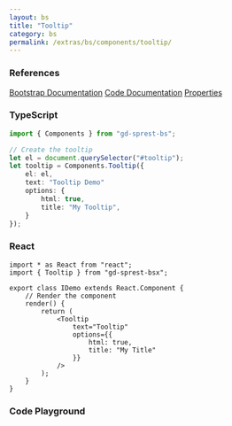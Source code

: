 ```yaml
---
layout: bs
title: "Tooltip"
category: bs
permalink: /extras/bs/components/tooltip/
---
```


### References

<div class="bs">
    <div class="list-group">
        <a class="list-group-item list-group-item-action" href="https://getbootstrap.com/docs/4.4/components/tooltips">Bootstrap Documentation</a>
        <a class="list-group-item list-group-item-action" href="/docs/sprest-bs/modules/_components_tooltip_d_.html">Code Documentation</a>
        <a class="list-group-item list-group-item-action" href="/docs/sprest-bs/modules/_components_tooltip_d_.itooltipprops.html">Properties</a>
    </div>
</div>

### TypeScript

```ts
import { Components } from "gd-sprest-bs";

// Create the tooltip
let el = document.querySelector("#tooltip");
let tooltip = Components.Tooltip({
    el: el,
    text: "Tooltip Demo"
    options: {
        html: true,
        title: "My Tooltip",
    }
});
```

### React

```tsx
import * as React from "react";
import { Tooltip } from "gd-sprest-bsx";

export class IDemo extends React.Component {
    // Render the component
    render() {
        return (
            <Tooltip
                text="Tooltip"
                options={{
                    html: true,
                    title: "My Title"
                }}
            />
        );
    }
}
```

### Code Playground

<div id="playground" class="bs"></div>
<script type="text/javascript">
    // Wait for the page to load
    window.addEventListener("load", function() {
        // Create the code editor
        var editor = CodeEditor(document.getElementById("playground"), true, [
            '// Create the tooltip',
            'Components.Tooltip({',
            '\tel: app,',
            '\ttext: "Tooltip",',
            '\toptions: {',
            '\t\thtml: true,',
            '\t\ttitle: "My Tooltip",',
            '\t}',
            '});'
        ].join('\n'));
    });
</script>